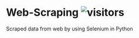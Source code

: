# Web-Scraping ![visitors](https://visitor-badge.laobi.icu/badge?page_id=az/WebScraping)
Scraped data from web by using Selenium in Python
